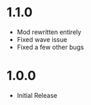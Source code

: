 # 1.1.0
- Mod rewritten entirely
- Fixed wave issue
- Fixed a few other bugs

# 1.0.0
- Initial Release